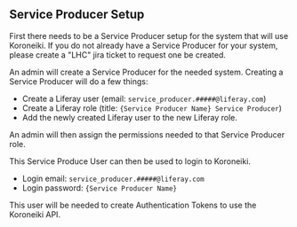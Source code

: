 ## Service Producer Setup
First there needs to be a Service Producer setup for the system that will use Koroneiki. If you do not already have a Service Producer for your system, please create a "LHC" jira ticket to request one be created.

An admin will create a Service Producer for the needed system. Creating a Service Producer will do a few things:
- Create a Liferay user (email: `service_producer.#####@liferay.com`)
- Create a Liferay role (title: `{Service Producer Name} Service Producer`)
- Add the newly created Liferay user to the new Liferay role.

An admin will then assign the permissions needed to that Service Producer role.

This Service Produce User can then be used to login to Koroneiki.
- Login email: `service_producer.#####@liferay.com`
- Login password: `{Service Producer Name}`

This user will be needed to create Authentication Tokens to use the Koroneiki API.